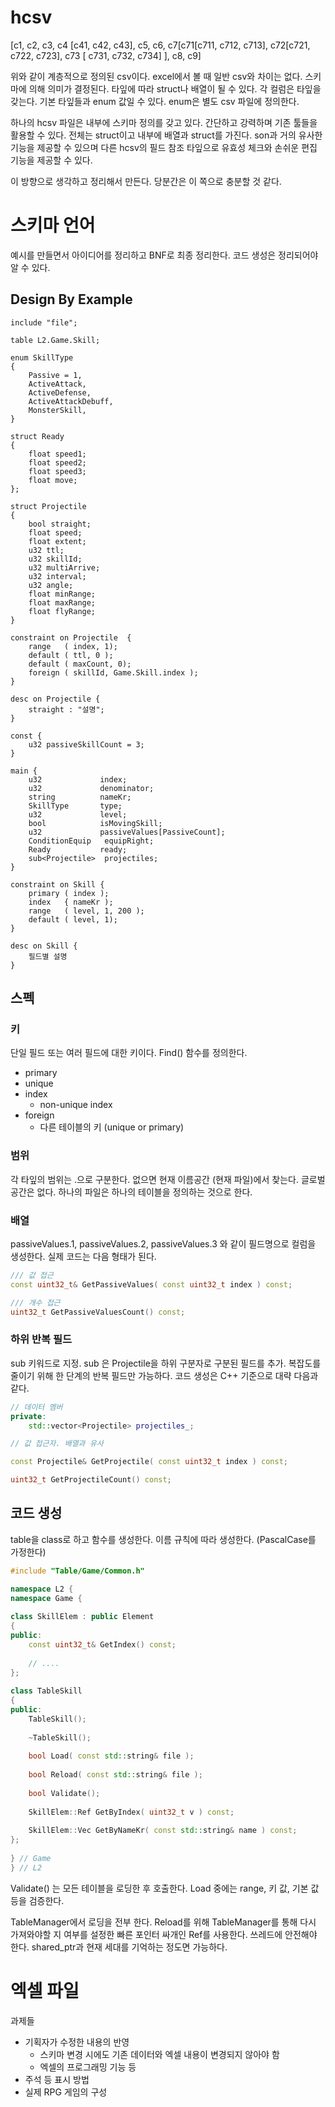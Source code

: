 # hcsv

[c1, c2, c3, c4 [c41, c42, c43], c5, c6, c7[c71[c711, c712, c713], c72[c721, c722, c723], c73 [ c731, c732, c734] ], c8, c9] 

위와 같이 계층적으로 정의된 csv이다.  excel에서 볼 때 일반 csv와 차이는 없다. 스키마에 의해 의미가 결정된다. 타잎에 따라 struct나 배열이 될 수 있다. 각 컬럼은 타잎을 갖는다. 기본 타잎들과 enum 값일 수 있다. enum은 별도 csv 파일에 정의한다. 

하나의 hcsv 파일은 내부에 스키마 정의를 갖고 있다. 간단하고 강력하며 기존 툴들을 활용할 수 있다. 전체는 struct이고 내부에 배열과 struct를 가진다. son과 거의 유사한 기능을 제공할 수 있으며 다른 hcsv의 필드 참조 타잎으로 유효성 체크와 손쉬운 편집 기능을 제공할 수 있다. 

이 방향으로 생각하고 정리해서 만든다. 당분간은 이 쪽으로 충분할 것 같다. 



# 스키마 언어

예시를 만들면서 아이디어를 정리하고 BNF로 최종 정리한다.  코드 생성은 정리되어야 알 수 있다.  

## Design By Example

```
include "file"; 

table L2.Game.Skill; 

enum SkillType 
{
    Passive = 1, 
    ActiveAttack, 
    ActiveDefense, 
    ActiveAttackDebuff, 
    MonsterSkill,
}

struct Ready 
{
	float speed1; 
	float speed2; 
	float speed3; 
	float move; 
};

struct Projectile 
{
    bool straight; 
    float speed; 
    float extent; 
    u32 ttl; 
    u32 skillId;
    u32 multiArrive;
    u32 interval;
    u32 angle;
    float minRange;
    float maxRange;
    float flyRange;
}

constraint on Projectile  { 
    range   ( index, 1); 
    default ( ttl, 0 ); 
    default ( maxCount, 0); 
    foreign ( skillId, Game.Skill.index );
}

desc on Projectile { 
  	straight : "설명";   	
}

const {
	u32 passiveSkillCount = 3;
}

main {
	u32  			index; 
	u32  			denominator; 
    string 			nameKr;
    SkillType 		type;
    u32  			level;
    bool 			isMovingSkill;
    u32    			passiveValues[PassiveCount];
    ConditionEquip   equipRight;
    Ready 			ready;       
    sub<Projectile>  projectiles;         
}

constraint on Skill {
    primary ( index ); 
    index   { nameKr ); 
    range   ( level, 1, 200 );      
    default ( level, 1);     
}

desc on Skill {
    필드별 설명 
}
```



## 스펙

### 키

단일 필드 또는 여러 필드에 대한 키이다. Find() 함수를 정의한다. 

- primary 
- unique 
- index 
  - non-unique index
- foreign 
  - 다른 테이블의 키 (unique or primary)

### 범위

각 타잎의 범위는 .으로 구분한다. 없으면 현재 이름공간 (현재 파일)에서 찾는다. 글로벌 공간은 없다.  하나의 파일은 하나의 테이블을 정의하는 것으로 한다. 



### 배열 

passiveValues.1, passiveValues.2, passiveValues.3 와 같이 필드명으로 컬럼을 생성한다. 실제 코드는 다음 형태가 된다. 

```c++
/// 값 접근 
const uint32_t& GetPassiveValues( const uint32_t index ) const; 

/// 개수 접근 
uint32_t GetPassiveValuesCount() const; 
```



### 하위 반복 필드 

sub 키워드로 지정. sub<Projectile> 은 Projectile을 하위 구분자로 구분된 필드를 추가. 복잡도를 줄이기 위해 한 단계의 반복 필드만 가능하다.  코드 생성은 C++ 기준으로 대략 다음과 같다. 

```c++
// 데이터 멤버 
private: 
   	std::vector<Projectile> projectiles_; 

// 값 접근자. 배열과 유사

const Projectile& GetProjectile( const uint32_t index ) const; 

uint32_t GetProjectileCount() const; 
```



## 코드 생성

table을 class로 하고 함수를 생성한다. 이름 규칙에 따라 생성한다. (PascalCase를 가정한다)

```c++
#include "Table/Game/Common.h"

namespace L2 {
namespace Game { 
    
class SkillElem : public Element
{
public:     
    const uint32_t& GetIndex() const; 
    
    // .... 
}; 
    
class TableSkill 
{
public: 
    TableSkill(); 
    
    ~TableSkill(); 
    
    bool Load( const std::string& file );
    
    bool Reload( const std::string& file );
    
    bool Validate(); 
    
    SkillElem::Ref GetByIndex( uint32_t v ) const; 
    
    SkillElem::Vec GetByNameKr( const std::string& name ) const;     
};
    
} // Game 
} // L2   
```

Validate() 는 모든 테이블을 로딩한 후 호출한다.  Load 중에는 range, 키 값, 기본 값 등을 검증한다.  

TableManager에서 로딩을 전부 한다.  Reload를 위해 TableManager를 통해 다시 가져와야할 지 여부를 설정한 빠른 포인터 싸개인 Ref를 사용한다.  쓰레드에 안전해야 한다.  shared_ptr과 현재 세대를 기억하는 정도면 가능하다. 



# 엑셀 파일 

과제들 

- 기획자가 수정한 내용의 반영 
  - 스키마 변경 시에도 기존 데이터와 엑셀 내용이 변경되지 않아야 함 
  - 엑셀의 프로그래밍 기능 등
- 주석 등 표시 방법 
- 실제 RPG 게임의 구성 

















